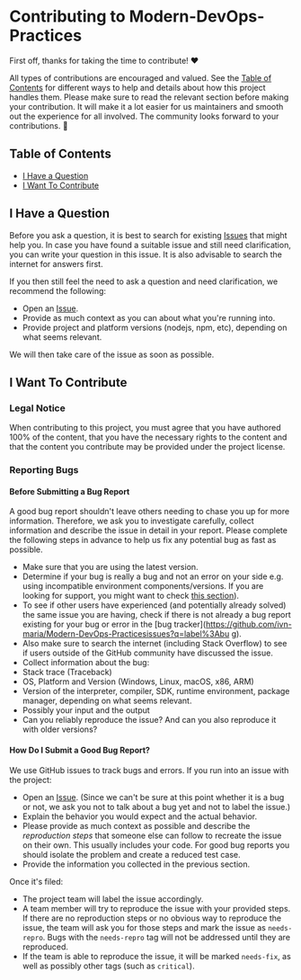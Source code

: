 <!-- omit in toc -->
# Contributing to Modern-DevOps-Practices

First off, thanks for taking the time to contribute! ❤️

All types of contributions are encouraged and valued. See the [Table of 
Contents](#table-of-contents) for different ways to help and details about how 
this project handles them. Please make sure to read the relevant section before 
making your contribution. It will make it a lot easier for us maintainers and 
smooth out the experience for all involved. The community looks forward to your 
contributions. 🎉

<!-- omit in toc -->
## Table of Contents

- [I Have a Question](#i-have-a-question)
- [I Want To Contribute](#i-want-to-contribute)

## I Have a Question

Before you ask a question, it is best to search for existing 
[Issues](https://github.com/ivn-maria/Modern-DevOps-Practices/issues) that 
might help you. In case you have found a suitable issue and still need 
clarification, you can write your question in this issue. It is also advisable 
to search the internet for answers first.

If you then still feel the need to ask a question and need clarification, we 
recommend the following:

- Open an 
[Issue](https://github.com/ivn-maria/Modern-DevOps-Practices/issues/new).
- Provide as much context as you can about what you're running into.
- Provide project and platform versions (nodejs, npm, etc), depending on what 
seems relevant.

We will then take care of the issue as soon as possible.

## I Want To Contribute

<!-- omit in toc -->
### Legal Notice
When contributing to this project, you must agree that you have authored 100% 
of the content, that you have the necessary rights to the content and that the 
content you contribute may be provided under the project license.

### Reporting Bugs

<!-- omit in toc -->
#### Before Submitting a Bug Report

A good bug report shouldn't leave others needing to chase you up for more 
information. Therefore, we ask you to investigate carefully, collect 
information and describe the issue in detail in your report. Please complete 
the following steps in advance to help us fix any potential bug as fast as 
possible.

- Make sure that you are using the latest version.
- Determine if your bug is really a bug and not an error on your side e.g. 
using incompatible environment components/versions. If you are looking for 
support, you might want to check [this section](#i-have-a-question)).
- To see if other users have experienced (and potentially already solved) the 
same issue you are having, check if there is not already a bug report existing 
for your bug or error in the [bug 
tracker](https://github.com/ivn-maria/Modern-DevOps-Practicesissues?q=label%3Abu
g).
- Also make sure to search the internet (including Stack Overflow) to see if 
users outside of the GitHub community have discussed the issue.
- Collect information about the bug:
- Stack trace (Traceback)
- OS, Platform and Version (Windows, Linux, macOS, x86, ARM)
- Version of the interpreter, compiler, SDK, runtime environment, package 
manager, depending on what seems relevant.
- Possibly your input and the output
- Can you reliably reproduce the issue? And can you also reproduce it with 
older versions?

<!-- omit in toc -->
#### How Do I Submit a Good Bug Report?

We use GitHub issues to track bugs and errors. If you run into an issue with 
the project:

- Open an 
[Issue](https://github.com/ivn-maria/Modern-DevOps-Practices/issues/new). 
(Since we can't be sure at this point whether it is a bug or not, we ask you 
not to talk about a bug yet and not to label the issue.)
- Explain the behavior you would expect and the actual behavior.
- Please provide as much context as possible and describe the *reproduction 
steps* that someone else can follow to recreate the issue on their own. This 
usually includes your code. For good bug reports you should isolate the problem 
and create a reduced test case.
- Provide the information you collected in the previous section.

Once it's filed:

- The project team will label the issue accordingly.
- A team member will try to reproduce the issue with your provided steps. If 
there are no reproduction steps or no obvious way to reproduce the issue, the 
team will ask you for those steps and mark the issue as `needs-repro`. Bugs 
with the `needs-repro` tag will not be addressed until they are reproduced.
- If the team is able to reproduce the issue, it will be marked `needs-fix`, as 
well as possibly other tags (such as `critical`).
